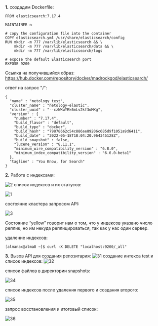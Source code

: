 **1.** создадим Dockerfile:
```
FROM elasticsearch:7.17.4

MAINTAINER n

# copy the configuration file into the container
COPY elasticsearch.yml /usr/share/elasticsearch/config
RUN mkdir -m 777 /var/lib/elasticsearch && \
    mkdir -m 777 /var/lib/elasticsearch/data && \
    mkdir -m 777 /var/lib/elasticsearch/logs

# expose the default Elasticsearch port
EXPOSE 9200
```
Cсылка на получившийся образ:
https://hub.docker.com/repository/docker/madrockgod/elasticsearch/

ответ на запрос "/":
```
{
  "name" : "netology_test",
  "cluster_name" : "netology-elastic",
  "cluster_uuid" : "--czWKwYRk6mLv2kf3oMKg",
  "version" : {
    "number" : "7.17.4",
    "build_flavor" : "default",
    "build_type" : "docker",
    "build_hash" : "79878662c54c886ae89206c685d9f1051a9d6411",
    "build_date" : "2022-05-18T18:04:20.964345128Z",
    "build_snapshot" : false,
    "lucene_version" : "8.11.1",
    "minimum_wire_compatibility_version" : "6.8.0",
    "minimum_index_compatibility_version" : "6.0.0-beta1"
  },
  "tagline" : "You Know, for Search"
}
```
**2.** Работа с индексами:

![2](https://user-images.githubusercontent.com/95703090/174651784-0d1693b2-4990-495c-a8ec-9dde18210d73.JPG)
список индексов и их статусов:

![1](https://user-images.githubusercontent.com/95703090/174652027-30d7ff67-851e-4bb9-84f9-6b8618a4e213.JPG)

состояние кластера запросом API:

![3](https://user-images.githubusercontent.com/95703090/174652130-29d41224-dc16-4c78-8855-bb946e24487f.JPG)

Состояние “yellow” говорит нам о том, что у индексов указано число реплик, но им некуда реплицироваться, так как у нас один сервер.

удаление индексов:
```
[almanax@alma8 ~]$ curl -X DELETE "localhost:9200/_all"
```

**3.** Вызов API для создания репозитария:
![31](https://user-images.githubusercontent.com/95703090/174653116-7a7b8836-43fd-4f1e-9bcd-4365279b11d9.JPG)
создание интекса test и список индексов:
![32](https://user-images.githubusercontent.com/95703090/174653268-c9b1f8a9-b17f-46fe-9cd9-2781bd0d751a.JPG)

список файлов в директории snapshots:

![34](https://user-images.githubusercontent.com/95703090/174653489-3d4574ff-a91d-4105-9e98-2d03c8c58576.JPG)

список индексов после удаления первого и создания второго:

![35](https://user-images.githubusercontent.com/95703090/174653627-f4436c41-f7f7-464c-b645-217a6e2f58fd.JPG)

запрос восстановления и итоговый список:

![36](https://user-images.githubusercontent.com/95703090/174653759-9bf1514c-3ba3-424f-8168-1325f6735c07.JPG)


